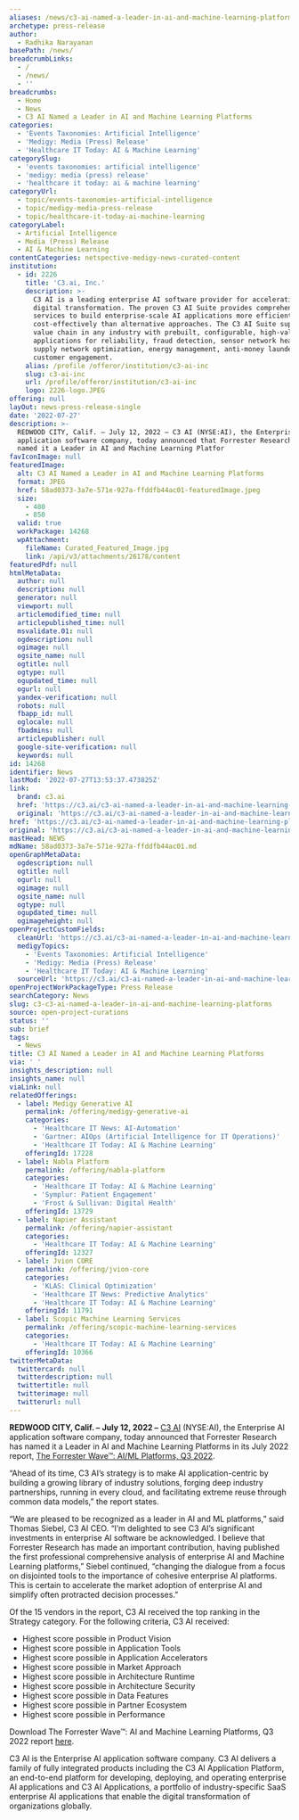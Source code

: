 ```yaml
---
aliases: /news/c3-ai-named-a-leader-in-ai-and-machine-learning-platforms
archetype: press-release
author:
  - Radhika Narayanan
basePath: /news/
breadcrumbLinks:
  - /
  - /news/
  - ''
breadcrumbs:
  - Home
  - News
  - C3 AI Named a Leader in AI and Machine Learning Platforms
categories:
  - 'Events Taxonomies: Artificial Intelligence'
  - 'Medigy: Media (Press) Release'
  - 'Healthcare IT Today: AI & Machine Learning'
categorySlug:
  - 'events taxonomies: artificial intelligence'
  - 'medigy: media (press) release'
  - 'healthcare it today: ai & machine learning'
categoryUrl:
  - topic/events-taxonomies-artificial-intelligence
  - topic/medigy-media-press-release
  - topic/healthcare-it-today-ai-machine-learning
categoryLabel:
  - Artificial Intelligence
  - Media (Press) Release
  - AI & Machine Learning
contentCategories: netspective-medigy-news-curated-content
institution:
  - id: 2226
    title: 'C3.ai, Inc.'
    description: >-
      C3 AI is a leading enterprise AI software provider for accelerating
      digital transformation. The proven C3 AI Suite provides comprehensive
      services to build enterprise-scale AI applications more efficiently and
      cost-effectively than alternative approaches. The C3 AI Suite supports the
      value chain in any industry with prebuilt, configurable, high-value AI
      applications for reliability, fraud detection, sensor network health,
      supply network optimization, energy management, anti-money laundering, and
      customer engagement.
    alias: /profile /offeror/institution/c3-ai-inc
    slug: c3-ai-inc
    url: /profile/offeror/institution/c3-ai-inc
    logo: 2226-logo.JPEG
offering: null
layOut: news-press-release-single
date: '2022-07-27'
description: >-
  REDWOOD CITY, Calif. – July 12, 2022 – C3 AI (NYSE:AI), the Enterprise AI
  application software company, today announced that Forrester Research has
  named it a Leader in AI and Machine Learning Platfor
favIconImage: null
featuredImage:
  alt: C3 AI Named a Leader in AI and Machine Learning Platforms
  format: JPEG
  href: 58ad0373-3a7e-571e-927a-ffddfb44ac01-featuredImage.jpeg
  size:
    - 480
    - 850
  valid: true
  workPackage: 14268
  wpAttachment:
    fileName: Curated_Featured_Image.jpg
    link: /api/v3/attachments/26178/content
featuredPdf: null
htmlMetaData:
  author: null
  description: null
  generator: null
  viewport: null
  articlemodified_time: null
  articlepublished_time: null
  msvalidate.01: null
  ogdescription: null
  ogimage: null
  ogsite_name: null
  ogtitle: null
  ogtype: null
  ogupdated_time: null
  ogurl: null
  yandex-verification: null
  robots: null
  fbapp_id: null
  oglocale: null
  fbadmins: null
  articlepublisher: null
  google-site-verification: null
  keywords: null
id: 14268
identifier: News
lastMod: '2022-07-27T13:53:37.473825Z'
link:
  brand: c3.ai
  href: 'https://c3.ai/c3-ai-named-a-leader-in-ai-and-machine-learning-platform/'
  original: 'https://c3.ai/c3-ai-named-a-leader-in-ai-and-machine-learning-platform/'
href: 'https://c3.ai/c3-ai-named-a-leader-in-ai-and-machine-learning-platform/'
original: 'https://c3.ai/c3-ai-named-a-leader-in-ai-and-machine-learning-platform/'
mastHead: NEWS
mdName: 58ad0373-3a7e-571e-927a-ffddfb44ac01.md
openGraphMetaData:
  ogdescription: null
  ogtitle: null
  ogurl: null
  ogimage: null
  ogsite_name: null
  ogtype: null
  ogupdated_time: null
  ogimageheight: null
openProjectCustomFields:
  cleanUrl: 'https://c3.ai/c3-ai-named-a-leader-in-ai-and-machine-learning-platform/'
  medigyTopics:
    - 'Events Taxonomies: Artificial Intelligence'
    - 'Medigy: Media (Press) Release'
    - 'Healthcare IT Today: AI & Machine Learning'
  sourceUrl: 'https://c3.ai/c3-ai-named-a-leader-in-ai-and-machine-learning-platform/'
openProjectWorkPackageType: Press Release
searchCategory: News
slug: c3-c3-ai-named-a-leader-in-ai-and-machine-learning-platforms
source: open-project-curations
status: ''
sub: brief
tags:
  - News
title: C3 AI Named a Leader in AI and Machine Learning Platforms
via: ' '
insights_description: null
insights_name: null
viaLink: null
relatedOfferings:
  - label: Medigy Generative AI
    permalink: /offering/medigy-generative-ai
    categories:
      - 'Healthcare IT News: AI-Automation'
      - 'Gartner: AIOps (Artificial Intelligence for IT Operations)'
      - 'Healthcare IT Today: AI & Machine Learning'
    offeringId: 17228
  - label: Nabla Platform
    permalink: /offering/nabla-platform
    categories:
      - 'Healthcare IT Today: AI & Machine Learning'
      - 'Symplur: Patient Engagement'
      - 'Frost & Sullivan: Digital Health'
    offeringId: 13729
  - label: Napier Assistant
    permalink: /offering/napier-assistant
    categories:
      - 'Healthcare IT Today: AI & Machine Learning'
    offeringId: 12327
  - label: Jvion CORE
    permalink: /offering/jvion-core
    categories:
      - 'KLAS: Clinical Optimization'
      - 'Healthcare IT News: Predictive Analytics'
      - 'Healthcare IT Today: AI & Machine Learning'
    offeringId: 11791
  - label: Scopic Machine Learning Services
    permalink: /offering/scopic-machine-learning-services
    categories:
      - 'Healthcare IT Today: AI & Machine Learning'
    offeringId: 10366
twitterMetaData:
  twittercard: null
  twitterdescription: null
  twittertitle: null
  twitterimage: null
  twitterurl: null
---
```

<p><strong>REDWOOD CITY, Calif. –</strong> <strong>July 12, 2022 –</strong> <a href="https://c3.ai/">C3 AI</a> (NYSE:AI), the Enterprise AI application software company, today announced that Forrester Research has named it a Leader in AI and Machine Learning Platforms in its July 2022 report, <a href="https://c3.ai/c3-ai-named-a-leader-in-ai-and-machine-learning-platforms/">The Forrester Wave™: AI/ML Platforms, Q3 2022</a>.</p><p>“Ahead of its time, C3 AI’s strategy is to make AI application-centric by building a growing library of industry solutions, forging deep industry partnerships, running in every cloud, and facilitating extreme reuse through common data models,” the report states.</p><p>“We are pleased to be recognized as a leader in AI and ML platforms,” said Thomas Siebel, C3 AI CEO. “I’m delighted to see C3 AI’s significant investments in enterprise AI software be acknowledged. I believe that Forrester Research has made an important contribution, having published the first professional comprehensive analysis of enterprise AI and Machine Learning platforms,” Siebel continued, “changing the dialogue from a focus on disjointed tools to the importance of cohesive enterprise AI platforms. This is certain to accelerate the market adoption of enterprise AI and simplify often protracted decision processes.”</p><p>Of the 15 vendors in the report, C3 AI received the top ranking in the Strategy category. For the following criteria, C3 AI received:</p><ul><li>Highest score possible in Product Vision</li><li>Highest score possible in Application Tools</li><li>Highest score possible in Application Accelerators</li><li>Highest score possible in Market Approach</li><li>Highest score possible in Architecture Runtime</li><li>Highest score possible in Architecture Security</li><li>Highest score possible in Data Features</li><li>Highest score possible in Partner Ecosystem</li><li>Highest score possible in Performance</li></ul><p>Download The Forrester Wave™: AI and Machine Learning Platforms, Q3 2022 report <a href="https://c3.ai/c3-ai-named-a-leader-in-ai-and-machine-learning-platforms/">here</a>.</p><p>C3 AI is the Enterprise AI application software company. C3 AI delivers a family of fully integrated products including the C3 AI Application Platform, an end-to-end platform for developing, deploying, and operating enterprise AI applications and C3 AI Applications, a portfolio of industry-specific SaaS enterprise AI applications that enable the digital transformation of organizations globally.</p>